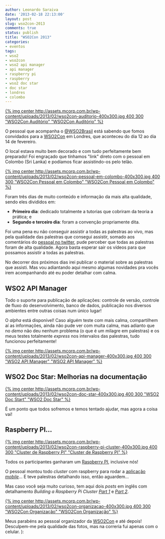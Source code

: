 ```yaml
---
author: Leonardo Saraiva
date: '2013-02-18 22:13:00'
layout: post
slug: wso2con-2013
comments: true
status: publish
title: "WSO2Con 2013"
categories:
- eventos
tags:
- wso2
- wso2con
- wso2 api manager
- api manager
- raspberry pi
- raspberry
- wso2 doc star
- doc star
- londres
- colombo
---
```


[{% img center http://assets.mcorp.com.br/wp-content/uploads/2013/02/wso2con-auditorio-400x300.jpg 400 300 "WSO2Con Auditório" "WSO2Con Auditório" %}](http://assets.mcorp.com.br/wp-content/uploads/2013/02/wso2con-auditorio.jpg)

O pessoal que acompanha o [@WSO2Brasil](http://twitter.com/wso2brasil) está sabendo que fomos convidados para a [WSO2Con](http://wso2con.com) em Londres, que aconteceu do dia 12 ao dia 14 de fevereiro.

O local estava muito bem decorado e com tudo perfeitamente bem preparado! Foi engraçado que tínhamos "link" direto com o pessoal em Colombo (Sri Lanka) e podíamos ficar assistindo-os pelo telão.

[{% img center http://assets.mcorp.com.br/wp-content/uploads/2013/02/wso2con-pessoal-em-colombo-400x300.jpg 400 300 "WSO2Con Pessoal em Colombo" "WSO2Con Pessoal em Colombo" %}](http://assets.mcorp.com.br/wp-content/uploads/2013/02/wso2con-pessoal-em-colombo.jpg)

Foram três dias de muito conteúdo e informação da mais alta qualidade, sendo eles divididos em:

  * **Primeiro dia**: dedicado totalmente a tutorias que cobriram da teoria a prática; e
  * **Segundo e terceiro dia**: foram a convenção propriamente dita.

Foi uma pena eu não conseguir assistir a todas as palestras ao vivo, mas pela qualidade das palestras que consegui assistir, somado aos comentários do [pessoal no twitter](http://twitter.com/vyper/wso2), pude perceber que todas as palestras foram de alta qualidade. Agora basta esperar sair os vídeos para que possamos assistir a todas as palestras.

No decorrer dos próximos dias irei publicar o material sobre as palestras que assisti. Mas vou adiantando aqui mesmo algumas novidades pra vocês irem acompanhando até eu poder detalhar com calma.

## WSO2 API Manager

Todo o suporte para publicação de aplicações: controle de versão, controle de fluxo do desenvolvimento, banco de dados, publicação nos diversos ambientes entre outras coisas num único lugar!

O _alpha_ está disponível! Caso alguém teste com mais calma, compartilhem aí as informações, ainda não pude ver com muita calma, mas adianto que no _demo_ não deu nenhum problema (o que é um milagre em palestras) e os meus testes totalmente _express_ nos intervalos das palestras, tudo funcionou perfeitamente!

[{% img center http://assets.mcorp.com.br/wp-content/uploads/2013/02/wso2con-api-manager-400x300.jpg 400 300 "WSO2 API Manager" "WSO2 API Manager" %}](http://assets.mcorp.com.br/wp-content/uploads/2013/02/wso2con-api-manager.jpg)

## WSO2 Doc Star: Melhorias na documentação

[{% img center http://assets.mcorp.com.br/wp-content/uploads/2013/02/wso2con-doc-star-400x300.jpg 400 300 "WSO2 Doc Start" "WSO2 Doc Star" %}](http://assets.mcorp.com.br/wp-content/uploads/2013/02/wso2con-doc-star.jpg)

É um ponto que todos sofremos e temos tentado ajudar, mas agora a coisa vai!

## Raspberry PI...

[{% img center http://assets.mcorp.com.br/wp-content/uploads/2013/02/wso2con-raspberry-pi-cluster-400x300.jpg 400 300 "Cluster de Raspberry PI" "Cluster de Raspberry PI" %}](http://assets.mcorp.com.br/wp-content/uploads/2013/02/wso2con-raspberry-pi-cluster.jpg)

Todos os participantes ganharam um [Raspberry PI](http://www.raspberrypi.org/), inclusive nós!

O pessoal montou todo _cluster_ com raspberry para rodar a [aplicação _mobile_](http://wso2con.com/m)... E teve palestras detalhando isso, então aguardem...

Mas caso você seja muito curioso, tem aqui dois _posts_ em inglês com detalhamento _Building a Raspberry Pi Cluster [Part 1](http://blog.afkham.org/2013/01/raspberry-pi-control-center.html)_ e _[Part 2](http://blog.afkham.org/2013/02/building-raspberry-pi-cluster-part-2.html)_.

[{% img center http://assets.mcorp.com.br/wp-content/uploads/2013/02/wso2con-organizacao-400x300.jpg 400 300 "WSO2Con Organização" "WSO2Con Organização" %}](http://assets.mcorp.com.br/wp-content/uploads/2013/02/wso2con-organizacao.jpg)

Meus parabéns ao pessoal organizador da [WSO2Con](http://wso2con.com) e até depois! Desculpem-me pela qualidade das fotos, mas na correria fui apenas com o celular. ):